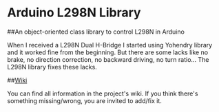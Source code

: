 # Arduino L298N Library

##An object-oriented class library to control L298N in Arduino

When I received a L298N Dual H-Bridge I started using Yohendry
library and it worked fine from the beginning. But there are some
lacks like no brake, no direction correction, no backward driving,
no turn ratio... The L298N library fixes these lacks.

##[Wiki](https://github.com/AlonsoLP/Arduino-L298N-Library/wikihttps://github.com/AlonsoLP/Arduino-L298N-Library/wiki)

You can find all information in the project's wiki. If you think
there's something missing/wrong, you are invited to add/fix it.
